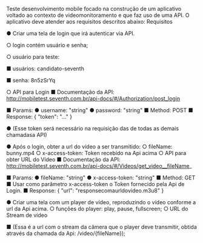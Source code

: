 Teste desenvolvimento mobile focado na construção de um aplicativo voltado ao contexto de
videomonitoramento e que faz uso de uma API. O aplicativo deve atender aos requisitos descritos abaixo:
Requisitos

● Criar uma tela de login que irá autenticar via API.

○ login contém usuário e senha;

○ usuário para teste:

■ usuários: candidato-seventh

■ senha: 8n5zSrYq

○ API para Login
■ Documentação da API: http://mobiletest.seventh.com.br/api-docs/#/Authorization/post_login

■ Params:
● username: &quot;string&quot;
● password: &quot;string&quot;
■ Method: POST
■ Response: { &quot;token&quot;: &quot;...&quot; }

● (Esse token será necessário na requisição das de todas as demais chamadasa API)

● Após o login, obter a url do vídeo a ser transmitido:
○ fileName: bunny.mp4
○ x-access-token: Token recebido na Api acima
○ API para obter URL do Vídeo
■ Documentação da API: http://mobiletest.seventh.com.br/api-docs/#/Videos/get_video__fileName_

■ Params:
● fileName: &quot;string&quot;
● x-access-token: &quot;string&quot;
■ Method: GET
■ Usar como parâmetro x-access-token o Token fornecido pela Api de Login.
■ Response: { &quot;url&quot;: &quot;responsecomaurldovideo.m3u8&quot; }

● Criar uma tela com um player de vídeo, reproduzindo o vídeo conforme a url da Api acima.
○ funções do player: play, pause, fullscreen;
○ URL do Stream de vídeo

■ (Essa é a url com o stream da câmera que o player deve transmitir, obtida através da
chamada da Api: /video/{fileName});
